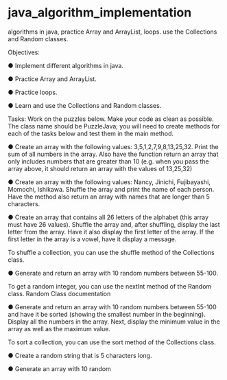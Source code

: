 # java_algorithm_implementation
algorithms in java, practice Array and ArrayList, loops. use the Collections and Random classes.

Objectives:

● Implement different algorithms in java.

● Practice Array and ArrayList.

● Practice loops.

● Learn and use the Collections and Random classes.

Tasks:
Work on the puzzles below. Make your code as clean as possible. The class name should be PuzzleJava; you will need to create methods for each of the tasks below and test them in the main method.

● Create an array with the following values: 3,5,1,2,7,9,8,13,25,32. Print the sum of all numbers in the array. Also have the function return an array that only includes numbers that are greater than 10 (e.g. when you pass the array above, it should return an array with the values of 13,25,32)

● Create an array with the following values: Nancy, Jinichi, Fujibayashi, Momochi, Ishikawa. Shuffle the array and print the name of each person. Have the method also return an array with names that are longer than 5 characters.

● Create an array that contains all 26 letters of the alphabet (this array must have 26 values). Shuffle the array and, after shuffling, display the last letter from the array. Have it also display the first letter of the array. If the first letter in the array is a vowel, have it display a message.

To shuffle a collection, you can use the shuffle method of the Collections class. 

● Generate and return an array with 10 random numbers between 55-100.

To get a random integer, you can use the nextInt method of the Random class. Random Class documentation

● Generate and return an array with 10 random numbers between 55-100 and have it be sorted (showing the smallest number in the beginning). Display all the numbers in the array. Next, display the minimum value in the array as well as the maximum value.

To sort a collection, you can use the sort method of the Collections class.

● Create a random string that is 5 characters long.

● Generate an array with 10 random

